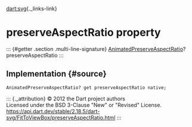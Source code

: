 [dart:svg](../../dart-svg/dart-svg-library){._links-link}

preserveAspectRatio property
============================

::: {#getter .section .multi-line-signature}
[AnimatedPreserveAspectRatio](../animatedpreserveaspectratio-class)?
preserveAspectRatio
:::

Implementation {#source}
--------------

``` {.language-dart data-language="dart"}
AnimatedPreserveAspectRatio? get preserveAspectRatio native;
```

::: {._attribution}
© 2012 the Dart project authors\
Licensed under the BSD 3-Clause \"New\" or \"Revised\" License.\
<https://api.dart.dev/stable/2.18.5/dart-svg/FitToViewBox/preserveAspectRatio.html>
:::
